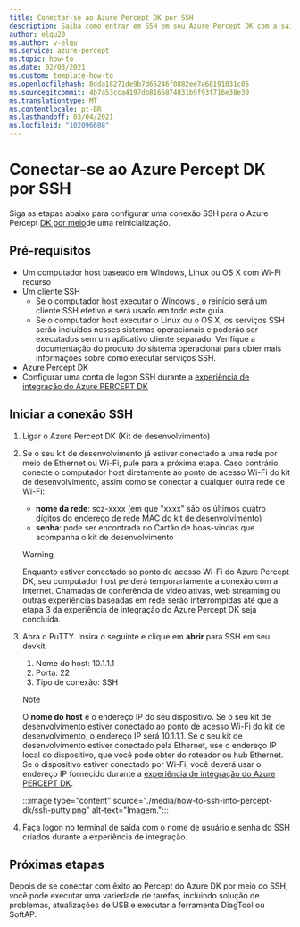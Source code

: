 ```yaml
---
title: Conectar-se ao Azure Percept DK por SSH
description: Saiba como entrar em SSH em seu Azure Percept DK com a saída
author: elqu20
ms.author: v-elqu
ms.service: azure-percept
ms.topic: how-to
ms.date: 02/03/2021
ms.custom: template-how-to
ms.openlocfilehash: 8dda18271de9b7d65246f0882ee7a68191031c05
ms.sourcegitcommit: 4b7a53cca4197db8166874831b9f93f716e38e30
ms.translationtype: MT
ms.contentlocale: pt-BR
ms.lasthandoff: 03/04/2021
ms.locfileid: "102096608"
---
```

# <a name="connect-to-your-azure-percept-dk-over-ssh"></a>Conectar-se ao Azure Percept DK por SSH

Siga as etapas abaixo para configurar uma conexão SSH para o Azure Percept [DK por meio](https://www.chiark.greenend.org.uk/~sgtatham/putty/latest.html)de uma reinicialização.

## <a name="prerequisites"></a>Pré-requisitos

- Um computador host baseado em Windows, Linux ou OS X com Wi-Fi recurso
- Um cliente SSH
    - Se o computador host executar o Windows [, o](https://www.chiark.greenend.org.uk/~sgtatham/putty/latest.html) reinício será um cliente SSH efetivo e será usado em todo este guia.
    - Se o computador host executar o Linux ou o OS X, os serviços SSH serão incluídos nesses sistemas operacionais e poderão ser executados sem um aplicativo cliente separado. Verifique a documentação do produto do sistema operacional para obter mais informações sobre como executar serviços SSH.
- Azure Percept DK
- Configurar uma conta de logon SSH durante a [experiência de integração do Azure PERCEPT DK](./quickstart-percept-dk-set-up.md)

## <a name="initiate-the-ssh-connection"></a>Iniciar a conexão SSH

1. Ligar o Azure Percept DK (Kit de desenvolvimento)

1. Se o seu kit de desenvolvimento já estiver conectado a uma rede por meio de Ethernet ou Wi-Fi, pule para a próxima etapa. Caso contrário, conecte o computador host diretamente ao ponto de acesso Wi-Fi do kit de desenvolvimento, assim como se conectar a qualquer outra rede de Wi-Fi:
    - **nome da rede**: scz-xxxx (em que "xxxx" são os últimos quatro dígitos do endereço de rede MAC do kit de desenvolvimento)
    - **senha**: pode ser encontrada no Cartão de boas-vindas que acompanha o kit de desenvolvimento

    > [!WARNING]
    > Enquanto estiver conectado ao ponto de acesso Wi-Fi do Azure Percept DK, seu computador host perderá temporariamente a conexão com a Internet. Chamadas de conferência de vídeo ativas, web streaming ou outras experiências baseadas em rede serão interrompidas até que a etapa 3 da experiência de integração do Azure Percept DK seja concluída.

1. Abra o PuTTY. Insira o seguinte e clique em **abrir** para SSH em seu devkit:

    1. Nome do host: 10.1.1.1
    1. Porta: 22
    1. Tipo de conexão: SSH

    > [!NOTE]
    > O **nome do host** é o endereço IP do seu dispositivo. Se o seu kit de desenvolvimento estiver conectado ao ponto de acesso Wi-Fi do kit de desenvolvimento, o endereço IP será 10.1.1.1. Se o seu kit de desenvolvimento estiver conectado pela Ethernet, use o endereço IP local do dispositivo, que você pode obter do roteador ou hub Ethernet. Se o dispositivo estiver conectado por Wi-Fi, você deverá usar o endereço IP fornecido durante a [experiência de integração do Azure PERCEPT DK](./quickstart-percept-dk-set-up.md).

    :::image type="content" source="./media/how-to-ssh-into-percept-dk/ssh-putty.png" alt-text="Imagem.":::

1. Faça logon no terminal de saída com o nome de usuário e senha do SSH criados durante a experiência de integração.

## <a name="next-steps"></a>Próximas etapas

Depois de se conectar com êxito ao Percept do Azure DK por meio do SSH, você pode executar uma variedade de tarefas, incluindo solução de problemas, atualizações de USB e executar a ferramenta DiagTool ou SoftAP.